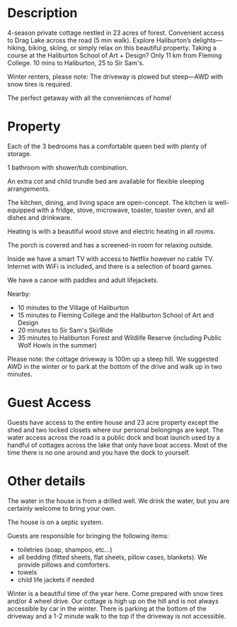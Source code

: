 # Description

4-season private cottage nestled in 23 acres of forest. Convenient access to Drag Lake across the road (5 min walk). Explore Haliburton’s delights—hiking, biking, skiing, or simply relax on this beautiful property. Taking a course at the Haliburton School of Art + Design? Only 11 km from Fleming College. 10 mins to Haliburton, 25 to Sir Sam's.

Winter renters, please note: The driveway is plowed but steep—AWD with snow tires is required.

The perfect getaway with all the conveniences of home!

# Property

Each of the 3 bedrooms has a comfortable queen bed with plenty of storage.

1 bathroom with shower/tub combination.

An extra cot and child trundle bed are available for flexible sleeping arrangements.

The kitchen, dining, and living space are open-concept. The kitchen is well-equipped with a fridge, stove, microwave, toaster, toaster oven, and all dishes and drinkware.

Heating is with a beautiful
wood stove and electric heating in all rooms.

The porch is covered and has a  screened-in room for relaxing outside.

Inside we have a smart TV with access to Netflix however no cable TV. Internet with WiFi is included, and there is a selection of board games.

We have a canoe with paddles and adult lifejackets.

Nearby:

- 10 minutes to the Village of Haliburton
- 15 minutes to Fleming College and the Haliburton School of Art and Design
- 20 minutes to Sir Sam's Ski/Ride
- 35 minutes to Haliburton Forest and Wildlife Reserve (including Public Wolf Howls in the summer)

Please note: the cottage driveway is 100m up a steep hill. We suggested AWD in the winter or to park at the bottom of the drive and walk up in two minutes.

# Guest Access

Guests have access to the entire house and 23 acre property except the shed and two locked closets where our personal belongings are kept. The water access across the road is a public dock and boat launch used by a handful of cottages across the lake that only have boat access. Most of the time there is no one around and you have the dock to yourself.

# Other details

The water in the house is from a drilled well. We drink the water, but you are certainly welcome to bring your own.

The house is on a septic system.

Guests are responsible for bringing the following items:
- toiletries (soap, shampoo, etc...)
- all bedding (fitted sheets, flat sheets, pillow cases, blankets). We provide pillows and comforters.
- towels
- child life jackets if needed

Winter is a beautiful time of the year here. Come prepared with snow tires and/or 4 wheel drive. Our cottage is high up on the hill and is not always accessible by car in the winter. There is parking at the bottom of the driveway and a 1-2 minute walk to the top if the driveway is not accessible.

